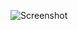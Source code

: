 ![Screenshot](https://raw.githubusercontent.com/Cryakl/Ultimate-RAT-Collection/refs/heads/main/ImminentMonitor/Imminent%20Monitor%20v4.1.0.0/Screenshot.png)
